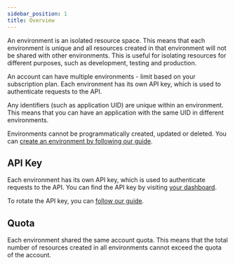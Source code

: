 ```yaml
---
sidebar_position: 1
title: Overview
---
```


An environment is an isolated resource space. This means that each environment is unique and all resources created in that environment will not be shared with other environments. This is useful for isolating resources for different purposes, such as development, testing and production.

An account can have multiple environments - limit based on your subscription plan. Each environment has its own API key, which is used to authenticate requests to the API.

Any identifiers (such as application UID) are unique within an environment. This means that you can have an application with the same UID in different environments.

Environments cannot be programmatically created, updated or deleted. You can [create an environment by following our guide](./create-environment).

## API Key

Each environment has its own API key, which is used to authenticate requests to the API. You can find the API key by visiting [your dashboard](https://app.simplyq.io/apikeys).

To rotate the API key, you can [follow our guide](./rotate-api-key).

## Quota

Each environment shared the same account quota. This means that the total number of resources created in all environments cannot exceed the quota of the account.
